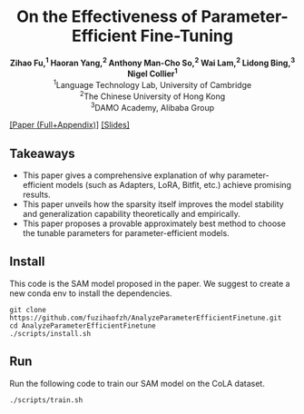 # <div align="center">On the Effectiveness of Parameter-Efficient Fine-Tuning</div>
<div align="center"><b>Zihao Fu,<sup>1</sup> Haoran Yang,<sup>2</sup> Anthony Man-Cho So,<sup>2</sup> Wai Lam,<sup>2</sup> Lidong Bing,<sup>3</sup> Nigel Collier<sup>1</sup></b></div>


<div align="center">
<sup>1</sup>Language Technology Lab, University of Cambridge<br>
<sup>2</sup>The Chinese University of Hong Kong<br>
<sup>3</sup>DAMO Academy, Alibaba Group
</div>

[[Paper (Full+Appendix)]](https://arxiv.org/pdf/2211.15583.pdf)
[[Slides]](https://github.com/fuzihaofzh/AnalyzeParameterEfficientFinetune/blob/main/slides.pdf)


## Takeaways
- This paper gives a comprehensive explanation of why parameter-efficient models (such as Adapters, LoRA, Bitfit, etc.) achieve promising results.
- This paper unveils how the sparsity itself improves the model stability and generalization capability theoretically and empirically.
- This paper proposes a provable approximately best method to choose the tunable parameters for parameter-efficient models.

## Install
This code is the SAM model proposed in the paper. We suggest to create a new conda env to install the dependencies.
```
git clone https://github.com/fuzihaofzh/AnalyzeParameterEfficientFinetune.git
cd AnalyzeParameterEfficientFinetune 
./scripts/install.sh
```

## Run
Run the following code to train our SAM model on the CoLA dataset.
```
./scripts/train.sh
```
